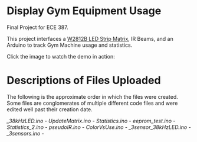 # Display Gym Equipment Usage
Final Project for ECE 387.

This project interfaces a [W2812B LED Strip Matrix](https://github.com/malloysm/387_midterm), IR Beams, and an Arduino to track Gym Machine usage and statistics.

Click the image to watch the demo in action:


# Descriptions of Files Uploaded

The following is the approximate order in which the files were created. Some files are conglomerates of multiple different code files and were edited well past their creation date.

*_38kHzLED.ino*         -
*UpdateMatrix.ino*      - 
*Statistics.ino*        -
*eeprom_test.ino*       -
*Statistics_2.ino*      -
*pseudoIR.ino*          -
*ColorVsUse.ino*        -
*_3sensor_38kHzLED.ino* -
*_3sensors.ino*         -
